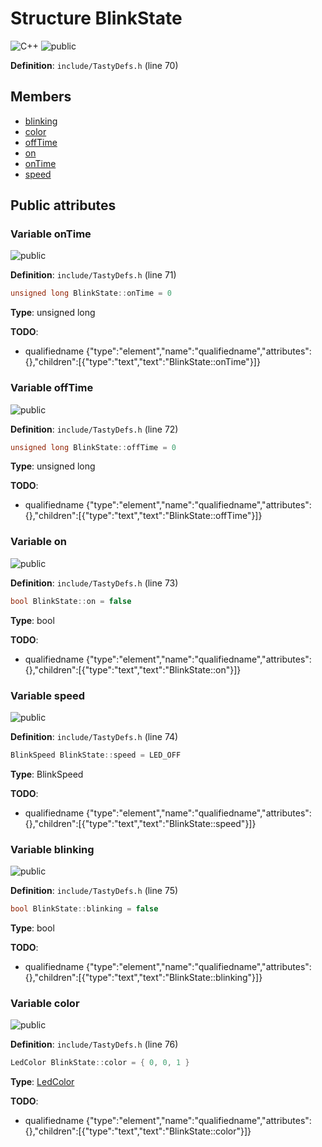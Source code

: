 <a id="a00116"></a>
# Structure BlinkState

![][C++]
![][public]

**Definition**: `include/TastyDefs.h` (line 70)





## Members

* [blinking](a00116.md#a00116_1a861a0e87655215aac27967229a2b9961)
* [color](a00116.md#a00116_1a879bd6af1d307b803196281238cf7b99)
* [offTime](a00116.md#a00116_1a2232dcf65ff7a1e66949fc74912a7944)
* [on](a00116.md#a00116_1a8bcd5077d3f7eaa496182eb28a11de08)
* [onTime](a00116.md#a00116_1aa3515ef5cfb4e5facc706f1bbbf4ebeb)
* [speed](a00116.md#a00116_1a1cf301b52710db837e5528f95754b87d)

## Public attributes

<a id="a00116_1aa3515ef5cfb4e5facc706f1bbbf4ebeb"></a>
### Variable onTime

![][public]

**Definition**: `include/TastyDefs.h` (line 71)

```cpp
unsigned long BlinkState::onTime = 0
```







**Type**: unsigned long

**TODO**:

* qualifiedname {"type":"element","name":"qualifiedname","attributes":{},"children":[{"type":"text","text":"BlinkState::onTime"}]}

<a id="a00116_1a2232dcf65ff7a1e66949fc74912a7944"></a>
### Variable offTime

![][public]

**Definition**: `include/TastyDefs.h` (line 72)

```cpp
unsigned long BlinkState::offTime = 0
```







**Type**: unsigned long

**TODO**:

* qualifiedname {"type":"element","name":"qualifiedname","attributes":{},"children":[{"type":"text","text":"BlinkState::offTime"}]}

<a id="a00116_1a8bcd5077d3f7eaa496182eb28a11de08"></a>
### Variable on

![][public]

**Definition**: `include/TastyDefs.h` (line 73)

```cpp
bool BlinkState::on = false
```







**Type**: bool

**TODO**:

* qualifiedname {"type":"element","name":"qualifiedname","attributes":{},"children":[{"type":"text","text":"BlinkState::on"}]}

<a id="a00116_1a1cf301b52710db837e5528f95754b87d"></a>
### Variable speed

![][public]

**Definition**: `include/TastyDefs.h` (line 74)

```cpp
BlinkSpeed BlinkState::speed = LED_OFF
```







**Type**: BlinkSpeed

**TODO**:

* qualifiedname {"type":"element","name":"qualifiedname","attributes":{},"children":[{"type":"text","text":"BlinkState::speed"}]}

<a id="a00116_1a861a0e87655215aac27967229a2b9961"></a>
### Variable blinking

![][public]

**Definition**: `include/TastyDefs.h` (line 75)

```cpp
bool BlinkState::blinking = false
```







**Type**: bool

**TODO**:

* qualifiedname {"type":"element","name":"qualifiedname","attributes":{},"children":[{"type":"text","text":"BlinkState::blinking"}]}

<a id="a00116_1a879bd6af1d307b803196281238cf7b99"></a>
### Variable color

![][public]

**Definition**: `include/TastyDefs.h` (line 76)

```cpp
LedColor BlinkState::color = { 0, 0, 1 }
```







**Type**: [LedColor](a00100.md#a00100)

**TODO**:

* qualifiedname {"type":"element","name":"qualifiedname","attributes":{},"children":[{"type":"text","text":"BlinkState::color"}]}

[public]: https://img.shields.io/badge/-public-brightgreen (public)
[C++]: https://img.shields.io/badge/language-C%2B%2B-blue (C++)